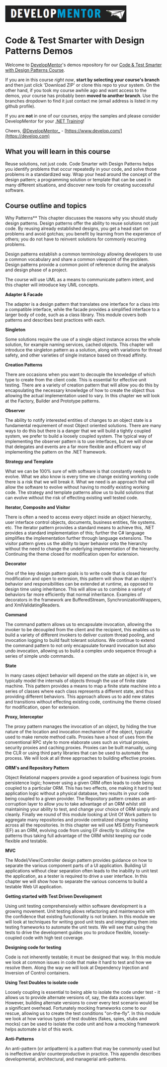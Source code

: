 [![Alt text](https://raw.githubusercontent.com/LearningLine/essential-swift-demos/master/images/dmlog.png)](https://develop.com)

Code & Test Smarter with Design Patterns Demos
===========

Welcome to [DevelopMentor](https://develop.com)'s demos repository for our 
[Code & Test Smarter with Design Patterns Course](https://www.develop.com/training-course/.net-design-patterns-training). 

If you are in this course *right now*, **start by selecting your course's branch** and then just click 'Download ZIP' or clone this repo to your system. On the other hand, if you took my course awhile ago and want access to the demos, your course has probably been **moved to another branch**. Use the branches dropdown to find it just contact me (email address is listed in my github profile).

If you are **not** in one of our courses, enjoy the samples and please consider DevelopMentor for your [.NET Training](https://www.develop.com/training-courses/.net)!

Cheers, 
[@DevelopMentor_](https://twitter.com/developmentor_) - 
[https://www.develop.com/](https://develop.com)

What you will learn in this course
--------------------

Reuse solutions, not just code. Code Smarter with Design Patterns helps you identify problems that occur repeatedly in your code, and solve those problems in a standardized way. Wrap your head around the concept of the design pattern; a programming solution or template that can be used in many different situations, and discover new tools for creating successful software.

Course outline and topics
----------------

Why Patterns**
This chapter discusses the reasons why you should study design patterns. Design patterns offer the ability to reuse solutions not just code. By reusing already established designs, you get a head start on problems and avoid gotchas; you benefit by learning from the experience of others; you do not have to reinvent solutions for commonly recurring problems.

Design patterns establish a common terminology allowing developers to use a common vocabulary and share a common viewpoint of the problem. Design patterns provide a common point of reference during the analysis and design phase of a project.

The course will use UML as a means to communicate pattern intent, and this chapter will introduce key UML concepts.

**Adapter & Facade**

The adapter is a design pattern that translates one interface for a class into a compatible interface, while the facade provides a simplified interface to a larger body of code, such as a class library. This module covers both patterns and describes best practices with each.

**Singleton**

Some solutions require the use of a single object instance across the whole solution, for example naming services, cached objects. This chapter will introduce the singleton pattern as a solution, along with variations for thread safety, and other varieties of single instance based on thread affinity.

**Creation Patterns**

There are occasions when you want to decouple the knowledge of which type to create from the client code. This is essential for effective unit testing. There are a variety of creation pattern that will allow you do this by encapsulating the necessary knowledge of how to create the object thus allowing the actual implementation used to vary. In this chapter we will look at the Factory, Builder and Prototype patterns.


**Observer**

The ability to notify interested entities of changes to an object state is a fundamental requirement of most Object oriented solutions. There are many ways to do this but there is a danger that we will build a tightly coupled system, we prefer to build a loosely coupled system. The typical way of implementing the observer pattern is to use interfaces, but we will show that delegates and events are a far more flexible and efficient way of implementing the pattern on the .NET framework.

**Strategy and Template**

What we can be 100% sure of with software is that constantly needs to evolve. What we also know is every time we change existing working code there is a risk that we will break it. What we need is an approach that will allow the software to evolve without having to modify existing working code. The strategy and template patterns allow us to build solutions that can evolve without the risk of effecting existing well tested code.

**Iterator, Composite and Visitor**

There is often a need to access every object inside an object hierarchy, user interface control objects, documents, business entities, file systems. etc. The iterator pattern provides a standard means to achieve this, .NET provides a standard implementation of this; further the C# language simplifies the implementation further through language extensions. The visitor pattern gives us the ability to layer behavior onto the hierarchy without the need to change the underlying implementation of the hierarchy. Continuing the theme closed for modification open for extension.


**Decorator**

One of the key design pattern goals is to write code that is closed for modification and open to extension, this pattern will show that an object's behavior and responsibilities can be extended at runtime, as opposed to design time using inheritance. This will allow us to combine a variety of behaviors far more efficiently that normal inheritance. Examples of decorators in the framework are BufferedStream, SynchronizationWrappers, and XmlValidatingReaders.

**Command**

The command pattern allows us to encapsulate invocation, allowing the invoker to be decoupled from the client and the recipient, this enables us to build a variety of different invokers to deliver custom thread pooling, and invocation logging to build fault tolerant solutions. We continue to extend the command pattern to not only encapsulate forward invocation but also undo invocation, allowing us to build a complex undo sequence through a series of simple undo commands.

**State**

In many cases object behavior will depend on the state an object is in, we typically model the internals of objects through the use of finite state machine. This pattern provides a means to map a finite state machine into a series of classes where each class represents a different state, and thus providing different behaviors. This approach allows us to add new states and transitions without effecting existing code, continuing the theme closed for modification, open for extension.


**Proxy, Interceptor**

The proxy pattern manages the invocation of an object, by hiding the true nature of the location and invocation mechanism of the object, typically used to make remote method calls. Proxies have a host of uses from the conventional RPC style to more elaborate uses such as virtual proxies, security proxies and caching proxies. Proxies can be built manually, using the CLR or using third party libraries that can be used to automate the process. We will look at all three approaches to building effective proxies.

**ORM's and Repository Pattern**

Object Relational mappers provide a good separation of business logic from persistence logic; however using a given ORM often leads to code being coupled to a particular ORM. This has two effects, one making it hard to test application logic without a physical database, two results in your code being coupled to a given provider. The Repository pattern creates an anti-corruption layer to allow you to take advantage of an ORM whilst still maintaining your ability to test, and change your choice of ORM simply and cleanly. Finally we round of this module looking at Unit Of Work pattern to aggregate many repositories and provide centralized change tracking across all the repositories. In this chapter we will use MS Entity Framework (EF) as an ORM, evolving code from using EF directly to utilizing the patterns thus taking full advantage of the ORM whilst keeping our code flexible and testable.

**MVC**

The Model/View/Controller design pattern provides guidance on how to separate the various component parts of a UI application. Building UI applications without clear separation often leads to the inability to unit test the application, as a tester is required to drive a user interface. In this chapter we will show how to separate the various concerns to build a testable Web UI application.

**Getting started with Test Driven Development**

Using unit testing comprehensively within software development is a growing movement. Unit testing allows refactoring and maintenance with the confidence that existing functionality is not broken. In this module we will look at techniques for writing good unit tests and integrating them into testing frameworks to automate the unit tests. We will see that using the tests to drive the development guides you to produce flexible, loosely-coupled code with high test coverage.


**Designing code for testing**

Code is not inherently testable; it must be designed that way. In this module we look at common issues in code that make it hard to test and how we resolve them. Along the way we will look at Dependency Injection and Inversion of Control containers.


**Using Test Doubles to isolate code**

Loosely coupling is essential to being able to isolate the code under test - it allows us to provide alternate versions of, say, the data access layer. However, building alternate versions to cover every test scenario would be a significant overhead. Fortunately mocking frameworks come to our rescue, allowing us to create the test conditions "on-the-fly". In this module we look at how various types of test doubles (fakes, spies, stubs and mocks) can be used to isolate the code unit and how a mocking framework helps automate a lot of this work.

**Anti-Patterns**

An anti-pattern (or antipattern) is a pattern that may be commonly used but is ineffective and/or counterproductive in practice. This appendix describes developmental, architectural, and managerial anti-patterns. 
